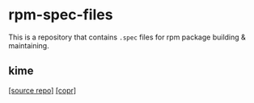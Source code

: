 # rpm-spec-files

This is a repository that contains `.spec` files for rpm package building & maintaining.

## kime
[[source repo]](https://github.com/Riey/kime) [[copr]](https://copr.fedorainfracloud.org/coprs/toroidalfox/kime)
